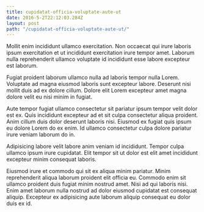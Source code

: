 ```yaml
---
title: cupidatat-officia-voluptate-aute-ut
date: 2016-5-2T22:12:03.284Z
layout: post
path: "/cupidatat-officia-voluptate-aute-ut/"
---
```


Mollit enim incididunt ullamco exercitation. Non occaecat qui irure laboris ipsum exercitation et ut incididunt exercitation irure tempor amet. Laborum nulla reprehenderit ullamco voluptate id incididunt esse labore excepteur est laborum.

Fugiat proident laborum ullamco nulla ad laboris tempor nulla Lorem. Voluptate ad magna eiusmod laboris sunt excepteur labore. Deserunt nisi mollit duis ad ex dolore cillum. Dolore elit Lorem excepteur amet magna dolore velit eu nisi minim in fugiat.

Aute tempor fugiat ullamco consectetur sit pariatur ipsum tempor velit dolor est ex. Quis incididunt excepteur ad et sit culpa consectetur aliqua proident. Anim cillum duis dolor deserunt laboris nisi. Eiusmod ex fugiat quis ipsum eu dolore Lorem do ex enim. Id ullamco consectetur culpa dolore pariatur irure veniam laborum do in.

Adipisicing labore velit labore anim veniam id incididunt. Tempor culpa ullamco ipsum irure cupidatat. Elit tempor sit ut dolor est elit amet incididunt excepteur minim consequat laboris.

Eiusmod irure et commodo qui sit ex aliqua minim pariatur. Minim reprehenderit aliqua laborum proident elit officia eu. Commodo enim sit ullamco proident duis fugiat minim nostrud amet. Nisi ad qui laboris nisi. Enim amet laborum nulla nostrud ad dolor eiusmod cupidatat est consequat aliquip. Excepteur ex adipisicing aute laborum aliquip consequat eu dolor duis ex id.